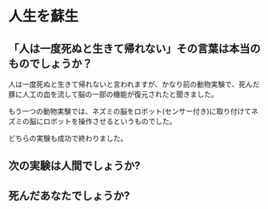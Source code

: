 # 人生を蘇生
## 「人は一度死ぬと生きて帰れない」その言葉は本当のものでしょうか？
人は一度死ぬと生きて帰れないと言われますが、かなり前の動物実験で、死んだ豚に人工の血を流して脳の一部の機能が復元されたと聞きました。

もう一つの動物実験では、ネズミの脳をロボット(センサー付き)に取り付けてネズミの脳にロボットを操作させるというものでした。

どちらの実験も成功で終わりました。

## 次の実験は人間でしょうか?

## 死んだあなたでしょうか?
